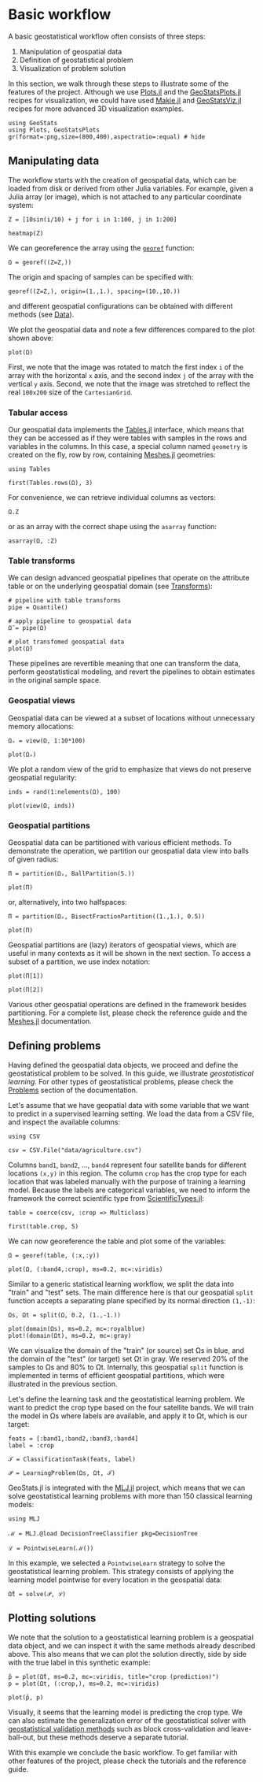 # Basic workflow

A basic geostatistical workflow often consists of three steps:

1. Manipulation of geospatial data
2. Definition of geostatistical problem
3. Visualization of problem solution

In this section, we walk through these steps to illustrate some of the
features of the project. Although we use [Plots.jl](https://github.com/JuliaPlots/Plots.jl)
and the [GeoStatsPlots.jl](https://github.com/JuliaEarth/GeoStatsPlots.jl) recipes for
visualization, we could have used [Makie.jl](https://github.com/JuliaPlots/Makie.jl)
and [GeoStatsViz.jl](https://github.com/JuliaEarth/GeoStatsViz.jl) recipes for more
advanced 3D visualization examples.

```@example workflow
using GeoStats
using Plots, GeoStatsPlots
gr(format=:png,size=(800,400),aspectratio=:equal) # hide
```

## Manipulating data

The workflow starts with the creation of geospatial data, which can
be loaded from disk or derived from other Julia variables. For example,
given a Julia array (or image), which is not attached to any particular
coordinate system:

```@example workflow
Z = [10sin(i/10) + j for i in 1:100, j in 1:200]

heatmap(Z)
```

We can georeference the array using the [`georef`](@ref) function:

```@example workflow
Ω = georef((Z=Z,))
```

The origin and spacing of samples can be specified with:

```@example workflow
georef((Z=Z,), origin=(1.,1.), spacing=(10.,10.))
```

and different geospatial configurations can be obtained with different
methods (see [Data](data.md)).

We plot the geospatial data and note a few differences compared to the
plot shown above:

```@example workflow
plot(Ω)
```

First, we note that the image was rotated to match the first index `i`
of the array with the horizontal `x` axis, and the second index `j` of
the array with the vertical `y` axis. Second, we note that the image
was stretched to reflect the real `100x200` size of the `CartesianGrid`.

### Tabular access

Our geospatial data implements the
[Tables.jl](https://github.com/JuliaData/Tables.jl) interface, which
means that they can be accessed as if they were tables with samples
in the rows and variables in the columns. In this case, a special
column named `geometry` is created on the fly, row by row, containing
[Meshes.jl](https://github.com/JuliaGeometry/Meshes.jl) geometries:

```@example workflow
using Tables

first(Tables.rows(Ω), 3)
```

For convenience, we can retrieve individual columns as vectors:

```@example workflow
Ω.Z
```

or as an array with the correct shape using the `asarray` function:

```@example workflow
asarray(Ω, :Z)
```

### Table transforms

We can design advanced geospatial pipelines that operate on the attribute
table or on the underlying geospatial domain (see [Transforms](transforms.md)):

```@example workflow
# pipeline with table transforms
pipe = Quantile()

# apply pipeline to geospatial data
Ω̄ = pipe(Ω)

# plot transfomed geospatial data
plot(Ω̄)
```

These pipelines are revertible meaning that one can transform the data,
perform geostatistical modeling, and revert the pipelines to obtain
estimates in the original sample space.

### Geospatial views

Geospatial data can be viewed at a subset of locations without
unnecessary memory allocations:

```@example workflow
Ωᵥ = view(Ω, 1:10*100)

plot(Ωᵥ)
```

We plot a random view of the grid to emphasize that views do not
preserve geospatial regularity:

```@example workflow
inds = rand(1:nelements(Ω), 100)

plot(view(Ω, inds))
```

### Geospatial partitions

Geospatial data can be partitioned with various efficient methods.
To demonstrate the operation, we partition our geospatial data view
into balls of given radius:

```@example workflow
Π = partition(Ωᵥ, BallPartition(5.))

plot(Π)
```

or, alternatively, into two halfspaces:

```@example workflow
Π = partition(Ωᵥ, BisectFractionPartition((1.,1.), 0.5))

plot(Π)
```

Geospatial partitions are (lazy) iterators of geospatial views, which
are useful in many contexts as it will be shown in the next section.
To access a subset of a partition, we use index notation:

```@example workflow
plot(Π[1])
```

```@example workflow
plot(Π[2])
```

Various other geospatial operations are defined in the framework besides
partitioning. For a complete list, please check the reference guide and
the [Meshes.jl](https://github.com/JuliaGeometry/Meshes.jl) documentation.

## Defining problems

Having defined the geospatial data objects, we proceed and define the
geostatistical problem to be solved. In this guide, we illustrate
*geostatistical learning*. For other types of geostatistical problems,
please check the [Problems](problems.md) section of the documentation.

Let's assume that we have geopatial data with some variable that we want
to predict in a supervised learning setting. We load the data from a CSV
file, and inspect the available columns:

```@example workflow
using CSV

csv = CSV.File("data/agriculture.csv")
```

Columns `band1`, `band2`, ..., `band4` represent four satellite bands
for different locations `(x,y)` in this region. The column `crop` has
the crop type for each location that was labeled manually with the
purpose of training a learning model. Because the labels are categorical
variables, we need to inform the framework the correct scientific type from
[ScientificTypes.jl](https://github.com/JuliaAI/ScientificTypes.jl):

```@example workflow
table = coerce(csv, :crop => Multiclass)

first(table.crop, 5)
```

We can now georeference the table and plot some of the variables:

```@example workflow
Ω = georef(table, (:x,:y))

plot(Ω, (:band4,:crop), ms=0.2, mc=:viridis)
```

Similar to a generic statistical learning workflow, we split the data
into "train" and "test" sets. The main difference here is that our
geospatial `split` function accepts a separating plane specified by
its normal direction `(1,-1)`:

```@example workflow
Ωs, Ωt = split(Ω, 0.2, (1.,-1.))

plot(domain(Ωs), ms=0.2, mc=:royalblue)
plot!(domain(Ωt), ms=0.2, mc=:gray)
```

We can visualize the domain of the "train" (or source) set Ωs in blue,
and the domain of the "test" (or target) set Ωt in gray. We reserved
20% of the samples to Ωs and 80% to Ωt. Internally, this geospatial
`split` function is implemented in terms of efficient geospatial
partitions, which were illustrated in the previous section.

Let's define the learning task and the geostatistical learning problem.
We want to predict the crop type based on the four satellite bands.
We will train the model in Ωs where labels are available, and apply it
to Ωt, which is our target:

```@example workflow
feats = [:band1,:band2,:band3,:band4]
label = :crop

𝒯 = ClassificationTask(feats, label)

𝒫 = LearningProblem(Ωs, Ωt, 𝒯)
```

GeoStats.jl is integrated with the
[MLJ.jl](https://github.com/alan-turing-institute/MLJ.jl)
project, which means that we can solve geostatistical learning problems
with more than 150 classical learning models:

```@example workflow
using MLJ

ℳ = MLJ.@load DecisionTreeClassifier pkg=DecisionTree

ℒ = PointwiseLearn(ℳ())
```

In this example, we selected a `PointwiseLearn` strategy to solve the
geostatistical learning problem. This strategy consists of applying the
learning model pointwise for every location in the geospatial data:

```@example workflow
Ω̂t = solve(𝒫, ℒ)
```

## Plotting solutions

We note that the solution to a geostatistical learning problem is a
geospatial data object, and we can inspect it with the same methods
already described above. This also means that we can plot the solution
directly, side by side with the true label in this synthetic example:

```@example workflow
p̂ = plot(Ω̂t, ms=0.2, mc=:viridis, title="crop (prediction)")
p = plot(Ωt, (:crop,), ms=0.2, mc=:viridis)

plot(p̂, p)
```

Visually, it seems that the learning model is predicting the crop type.
We can also estimate the generalization error of the geostatistical solver
with [geostatistical validation methods](validation.md) such as block
cross-validation and leave-ball-out, but these methods deserve
a separate tutorial.

With this example we conclude the basic workflow. To get familiar with
other features of the project, please check the tutorials and the
reference guide.
